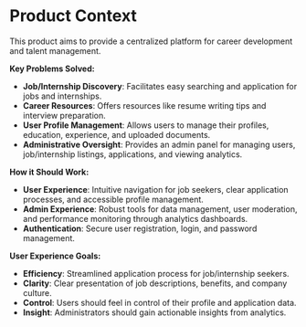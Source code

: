 # Product Context

This product aims to provide a centralized platform for career development and talent management.

**Key Problems Solved:**
- **Job/Internship Discovery**: Facilitates easy searching and application for jobs and internships.
- **Career Resources**: Offers resources like resume writing tips and interview preparation.
- **User Profile Management**: Allows users to manage their profiles, education, experience, and uploaded documents.
- **Administrative Oversight**: Provides an admin panel for managing users, job/internship listings, applications, and viewing analytics.

**How it Should Work:**
- **User Experience**: Intuitive navigation for job seekers, clear application processes, and accessible profile management.
- **Admin Experience**: Robust tools for data management, user moderation, and performance monitoring through analytics dashboards.
- **Authentication**: Secure user registration, login, and password management.

**User Experience Goals:**
- **Efficiency**: Streamlined application process for job/internship seekers.
- **Clarity**: Clear presentation of job descriptions, benefits, and company culture.
- **Control**: Users should feel in control of their profile and application data.
- **Insight**: Administrators should gain actionable insights from analytics.
